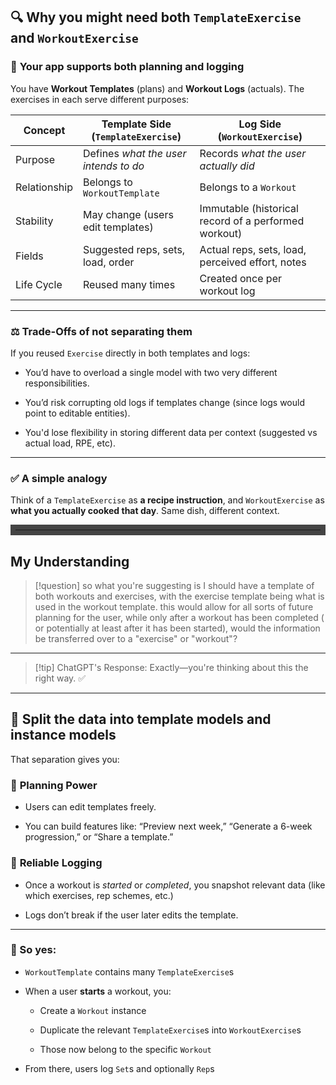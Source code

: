 ## 🔍 Why you might need both `TemplateExercise` and `WorkoutExercise`

### 🎯 **Your app supports both planning and logging**

You have **Workout Templates** (plans) and **Workout Logs** (actuals). The exercises in each serve different purposes:

| Concept      | Template Side (`TemplateExercise`)    | Log Side (`WorkoutExercise`)                         |
| ------------ | ------------------------------------- | ---------------------------------------------------- |
| Purpose      | Defines _what the user intends to do_ | Records _what the user actually did_                 |
| Relationship | Belongs to `WorkoutTemplate`          | Belongs to a `Workout`                               |
| Stability    | May change (users edit templates)     | Immutable (historical record of a performed workout) |
| Fields       | Suggested reps, sets, load, order     | Actual reps, sets, load, perceived effort, notes     |
| Life Cycle   | Reused many times                     | Created once per workout log                         |

---
### ⚖️ Trade-Offs of **not** separating them

If you reused `Exercise` directly in both templates and logs:

- You’d have to overload a single model with two very different responsibilities.
    
- You’d risk corrupting old logs if templates change (since logs would point to editable entities).
    
- You'd lose flexibility in storing different data per context (suggested vs actual load, RPE, etc).
    

---

### ✅ A simple analogy

Think of a `TemplateExercise` as **a recipe instruction**, and `WorkoutExercise` as **what you actually cooked that day**. Same dish, different context.


<hr style="border: 8px solid #444; margin: 1em 0;" />




## My Understanding

>[!question]
>so what you're suggesting is I should have a template of both workouts and exercises, with the exercise template being what is used in the workout template. this would allow for all sorts of future planning for the user, while only after a workout has been completed ( or potentially at least after it has been started), would the information be transferred over to a "exercise" or "workout"?

---
>[!tip] ChatGPT's Response:
> Exactly—you're thinking about this the right way. ✅

---
## 🧱 Split the data into **template models** and **instance models**

That separation gives you:

### 🔧 **Planning Power**

- Users can edit templates freely.
    
- You can build features like: “Preview next week,” “Generate a 6-week progression,” or “Share a template.”
    

### 📝 **Reliable Logging**

- Once a workout is _started_ or _completed_, you snapshot relevant data (like which exercises, rep schemes, etc.)
    
- Logs don’t break if the user later edits the template.

---
### 🎯 So yes:

- `WorkoutTemplate` contains many `TemplateExercise`s
    
- When a user **starts** a workout, you:
    
    - Create a `Workout` instance
        
    - Duplicate the relevant `TemplateExercise`s into `WorkoutExercise`s
        
    - Those now belong to the specific `Workout`
        
- From there, users log `Set`s and optionally `Rep`s

